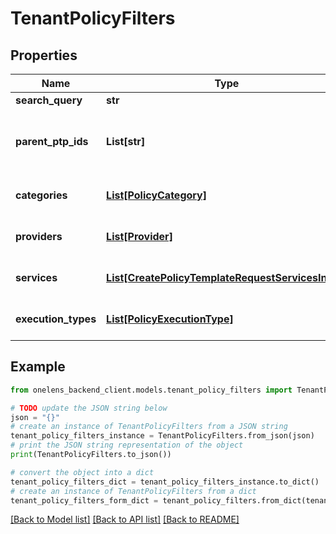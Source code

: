 # TenantPolicyFilters


## Properties

Name | Type | Description | Notes
------------ | ------------- | ------------- | -------------
**search_query** | **str** |  | [optional] 
**parent_ptp_ids** | **List[str]** | Filter by parent policy template pack id. | [optional] [default to []]
**categories** | [**List[PolicyCategory]**](PolicyCategory.md) | Filter by type. | [optional] [default to []]
**providers** | [**List[Provider]**](Provider.md) | Filter by provider. | [optional] [default to []]
**services** | [**List[CreatePolicyTemplateRequestServicesInner]**](CreatePolicyTemplateRequestServicesInner.md) | Filter by services. | [optional] [default to []]
**execution_types** | [**List[PolicyExecutionType]**](PolicyExecutionType.md) | Filter by execution type. | [optional] [default to []]

## Example

```python
from onelens_backend_client.models.tenant_policy_filters import TenantPolicyFilters

# TODO update the JSON string below
json = "{}"
# create an instance of TenantPolicyFilters from a JSON string
tenant_policy_filters_instance = TenantPolicyFilters.from_json(json)
# print the JSON string representation of the object
print(TenantPolicyFilters.to_json())

# convert the object into a dict
tenant_policy_filters_dict = tenant_policy_filters_instance.to_dict()
# create an instance of TenantPolicyFilters from a dict
tenant_policy_filters_form_dict = tenant_policy_filters.from_dict(tenant_policy_filters_dict)
```
[[Back to Model list]](../README.md#documentation-for-models) [[Back to API list]](../README.md#documentation-for-api-endpoints) [[Back to README]](../README.md)


